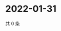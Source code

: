 # 2022-01-31

共 0 条

<!-- BEGIN WEIBO -->
<!-- 最后更新时间 Mon Jan 31 2022 12:14:22 GMT+0800 (China Standard Time) -->

<!-- END WEIBO -->
